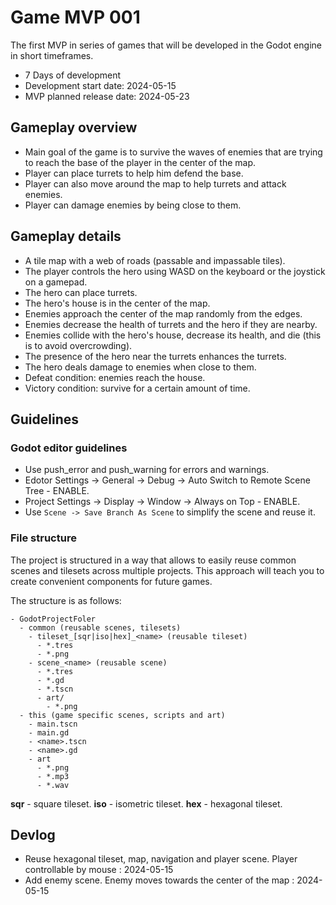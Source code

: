 # Game MVP 001

The first MVP in series of games that will be developed in the Godot engine in short timeframes.

- 7 Days of development
- Development start date: 2024-05-15
- MVP planned release date: 2024-05-23

## Gameplay overview

- Main goal of the game is to survive the waves of enemies that are trying to reach the base of the player in the center of the map.
- Player can place turrets to help him defend the base.
- Player can also move around the map to help turrets and attack enemies.
- Player can damage enemies by being close to them.

## Gameplay details

- A tile map with a web of roads (passable and impassable tiles).
- The player controls the hero using WASD on the keyboard or the joystick on a gamepad.
- The hero can place turrets.
- The hero's house is in the center of the map.
- Enemies approach the center of the map randomly from the edges.
- Enemies decrease the health of turrets and the hero if they are nearby.
- Enemies collide with the hero's house, decrease its health, and die (this is to avoid overcrowding).
- The presence of the hero near the turrets enhances the turrets.
- The hero deals damage to enemies when close to them.
- Defeat condition: enemies reach the house.
- Victory condition: survive for a certain amount of time.

## Guidelines

### Godot editor guidelines

- Use push_error and push_warning for errors and warnings.
- Edotor Settings -> General -> Debug -> Auto Switch to Remote Scene Tree - ENABLE.
- Project Settings -> Display -> Window -> Always on Top - ENABLE.
- Use `Scene -> Save Branch As Scene` to simplify the scene and reuse it.

### File structure

The project is structured in a way that allows to easily reuse common scenes and tilesets across multiple projects. This approach will teach you to create convenient components for future games.

The structure is as follows:

```
- GodotProjectFoler
  - common (reusable scenes, tilesets)
    - tileset_[sqr|iso|hex]_<name> (reusable tileset)
      - *.tres
      - *.png
    - scene_<name> (reusable scene)
      - *.tres
      - *.gd
      - *.tscn
      - art/
        - *.png
  - this (game specific scenes, scripts and art)
    - main.tscn
    - main.gd
    - <name>.tscn
    - <name>.gd
    - art
      - *.png
      - *.mp3
      - *.wav
```

**sqr** - square tileset.
**iso** - isometric tileset.
**hex** - hexagonal tileset.

## Devlog

- Reuse hexagonal tileset, map, navigation and player scene. Player controllable by mouse : 2024-05-15
- Add enemy scene. Enemy moves towards the center of the map : 2024-05-15
